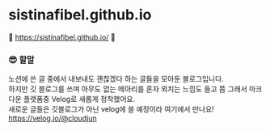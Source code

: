# sistinafibel.github.io
📎 https://sistinafibel.github.io/ 📎

### 😎 할말 
노션에 쓴 글 중에서 내보내도 괜찮겠다 하는 글들을 모아둔 블로그입니다. <br>
하지만 깃 블로그를 쓰며 아무도 없는 메아리를 혼자 외치는 느낌도 들고 쫌 그래서 마크다운 플랫폼중 Velog로 새롭게 정착했어요. <br>
새로운 글들은 깃블로그가 아닌 velog에 쓸 예정이라 여기에서 만나요! https://velog.io/@cloudjun
